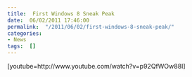 ```yaml
---
title:  First Windows 8 Sneak Peak
date:  06/02/2011 17:46:00
permalink:  "/2011/06/02/first-windows-8-sneak-peak/"
categories:
- News
tags:  []
---
```

<div style="display:inline;float:none;margin:0;padding:0;" id="scid:5737277B-5D6D-4f48-ABFC-DD9C333F4C5D:c5482888-8395-4761-b934-f645eb019ad3" class="wlWriterEditableSmartContent"><div>[youtube=http://www.youtube.com/watch?v=p92QfWOw88I]</div></div>